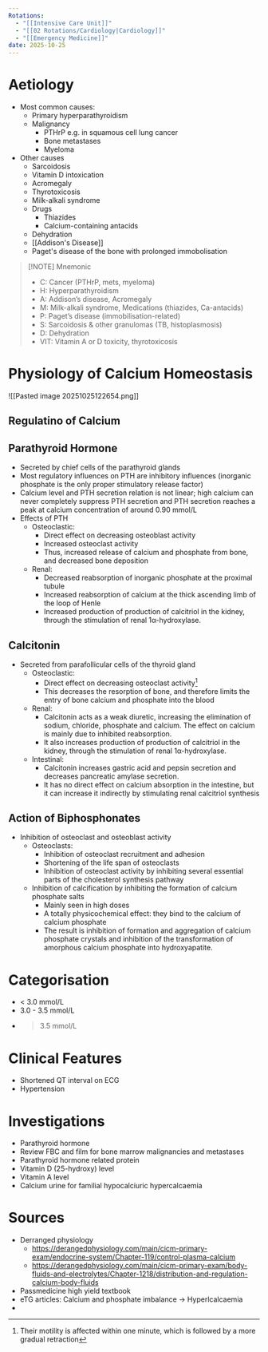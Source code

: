 ```yaml
---
Rotations:
  - "[[Intensive Care Unit]]"
  - "[[02 Rotations/Cardiology|Cardiology]]"
  - "[[Emergency Medicine]]"
date: 2025-10-25
---
```

# Aetiology
- Most common causes:
	- Primary hyperparathyroidism
	- Malignancy
		- PTHrP e.g. in squamous cell lung cancer
		- Bone metastases
		- Myeloma
- Other causes
	- Sarcoidosis
	- Vitamin D intoxication
	- Acromegaly
	- Thyrotoxicosis
	- Milk-alkali syndrome
	- Drugs
		- Thiazides
		- Calcium-containing antacids
	- Dehydration
	- [[Addison's Disease]]
	- Paget's disease of the bone with prolonged immobolisation

> [!NOTE] Mnemonic
> - C: Cancer (PTHrP, mets, myeloma) 
> - H: Hyperparathyroidism 
> - A: Addison’s disease, Acromegaly 
> - M: Milk-alkali syndrome, Medications (thiazides, Ca-antacids) 
> - P: Paget’s disease (immobilisation-related) 
> - S: Sarcoidosis & other granulomas (TB, histoplasmosis) 
> - D: Dehydration 
> - VIT: Vitamin A or D toxicity, thyrotoxicosis
# Physiology of Calcium Homeostasis
![[Pasted image 20251025122654.png]]
## Regulatino of Calcium 
## Parathyroid Hormone
- Secreted by chief cells of the parathyroid glands
- Most regulatory influences on PTH are inhibitory influences (inorganic phosphate is the only proper stimulatory release factor)
- Calcium level and PTH secretion relation is not linear; high calcium can never completely suppress PTH secretion and PTH secretion reaches a peak at calcium concentration of around 0.90 mmol/L
- Effects of PTH
	- Osteoclastic:
	    - Direct effect on decreasing osteoblast activity
	    - Increased osteoclast activity
	    - Thus, increased release of calcium and phosphate from bone, and decreased bone deposition
	- Renal:
	    - Decreased reabsorption of inorganic phosphate at the proximal tubule
	    - Increased reabsorption of calcium at the thick ascending limb of the loop of Henle 
	    - Increased production of production of calcitriol in the kidney, through the stimulation of renal 1α-hydroxylase.
## Calcitonin
- Secreted from parafollicular cells of the thyroid gland
	- Osteoclastic:
	    - Direct effect on decreasing osteoclast activity[^1] 
		- This decreases the resorption of bone, and therefore limits the entry of bone calcium and phosphate into the blood
    - Renal:
        - Calcitonin acts as a weak diuretic, increasing the elimination of sodium, chloride, phosphate and calcium. The effect on calcium is mainly due to inhibited reabsorption.
        - It also increases production of production of calcitriol in the kidney, through the stimulation of renal 1α-hydroxylase.
    - Intestinal:
        - Calcitonin increases gastric acid and pepsin secretion and decreases pancreatic amylase secretion.
        - It has no direct effect on calcium absorption in the intestine, but it can increase it indirectly by stimulating renal calcitriol synthesis
## Action of Biphosphonates
- Inhibition of osteoclast and osteoblast activity
	- Osteoclasts:
		- Inhibition of osteoclast recruitment and adhesion
		- Shortening of the life span of osteoclasts
		- Inhibition of osteoclast activity by inhibiting several essential parts of the cholesterol synthesis pathway
	- Inhibition of calcification by inhibiting the formation of calcium phosphate salts
		- Mainly seen in high doses
		- A totally physicochemical effect: they bind to the calcium of calcium phosphate
		- The result is inhibition of formation and aggregation of calcium phosphate crystals and inhibition of the transformation of amorphous calcium phosphate into hydroxyapatite.
# Categorisation
- < 3.0 mmol/L
- 3.0 - 3.5 mmol/L
- > 3.5 mmol/L
# Clinical Features
- Shortened QT interval on ECG
- Hypertension
# Investigations
- Parathyroid hormone
- Review FBC and film for bone marrow malignancies and metastases
- Parathyroid hormone related protein
- Vitamin D (25-hydroxy) level
- Vitamin A level
- Calcium urine for familial hypocalciuric hypercalcaemia
# Sources
- Derranged physiology
	- https://derangedphysiology.com/main/cicm-primary-exam/endocrine-system/Chapter-119/control-plasma-calcium
	- https://derangedphysiology.com/main/cicm-primary-exam/body-fluids-and-electrolytes/Chapter-1218/distribution-and-regulation-calcium-body-fluids
- Passmedicine high yield textbook
- eTG articles: Calcium and phosphate imbalance -> Hyperlcalcaemia
- 

[^1]: Their motility is affected within one minute, which is followed by a more gradual retraction
